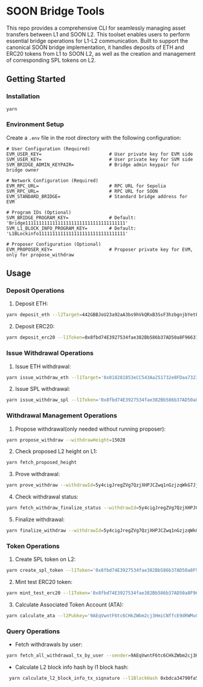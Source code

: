# SOON Bridge Tools

This repo provides a comprehensive CLI for seamlessly managing asset transfers between L1 and SOON L2. This toolset enables users to perform essential bridge operations for L1-L2 communication. Built to support the canonical SOON bridge implementation, it handles deposits of ETH and ERC20 tokens from L1 to SOON L2, as well as the creation and management of corresponding SPL tokens on L2.

## Getting Started

### Installation

```bash
yarn
```

### Environment Setup

Create a `.env` file in the root directory with the following configuration:

```
# User Configuration (Required)
EVM_USER_KEY=                         # User private key for EVM side
SVM_USER_KEY=                         # User private key for SVM side
SVM_BRIDGE_ADMIN_KEYPAIR=             # Bridge admin keypair for bridge owner

# Network Configuration (Required)
EVM_RPC_URL=                          # RPC URL for Sepolia
SVM_RPC_URL=                          # RPC URL for SOON
EVM_STANDARD_BRIDGE=                  # Standard bridge address for EVM

# Program IDs (Optional)
SVM_BRIDGE_PROGRAM_KEY=               # Default: 'Bridge1111111111111111111111111111111111111'
SVM_L1_BLOCK_INFO_PROGRAM_KEY=        # Default: 'L1BLockinfo11111111111111111111111111111111'

# Proposer Configuration (Optional)
EVM_PROPOSER_KEY=                     # Proposer private key for EVM, only for propose_withdraw
```

## Usage

### Deposit Operations

1. Deposit ETH:

```bash
yarn deposit_eth --l2Target=442GBBJoU23a92aA3bs9hVkQRxB3SsF3hzbgnjbYetFL --value=100000000000000000 --gasLimit=100000
```

2. Deposit ERC20:

```bash
yarn deposit_erc20 --l1Token=0x8fbd74E3927534fae382Bb586b37AD50a8F96631 --l2Token=5mShWfe7ZYkdeyLgcHxtHUNtCx2cMXkC8roCWdvmW95k --l2Receiver=9AEqVwntF6tc6CHkZWbm2cj3HmiCNffcE9dRWMuCBmU --amount=2000000000000000000 --gasLimit=100000
```

### Issue Withdrawal Operations

1. Issue ETH withdrawal:

```bash
yarn issue_withdraw_eth --l1Target='0x018281853eCC543Aa251732e8FDaa7323247eBeB' --value=20000000 --gasLimit=100000
```

2. Issue SPL withdrawal:

```bash
yarn issue_withdraw_spl --l1Token='0x8fbd74E3927534fae382Bb586b37AD50a8F96631' --l1Target='0x018281853eCC543Aa251732e8FDaa7323247eBeB' --amount=2000000 --gasLimit=100000
```

### Withdrawal Management Operations

1. Propose withdrawal(only needed without running proposer):

```bash
yarn propose_withdraw --withdrawHeight=15020
```

2. Check proposed L2 height on L1:

```bash
yarn fetch_proposed_height
```

3. Prove withdrawal:

```bash
yarn prove_withdraw --withdrawId=5y4cigJregZVg7QzjXHPJCZwq1nGzjzqWkG7JjXiRHo7 --withdrawHeight=15020
```

4. Check withdrawal status:

```bash
yarn fetch_withdraw_finalize_status --withdrawId=5y4cigJregZVg7QzjXHPJCZwq1nGzjzqWkG7JjXiRHo7
```

5. Finalize withdrawal:

```bash
yarn finalize_withdraw --withdrawId=5y4cigJregZVg7QzjXHPJCZwq1nGzjzqWkG7JjXiRHo7
```


### Token Operations

1. Create SPL token on L2:

```bash
yarn create_spl_token --l1Token='0x8fbd74E3927534fae382Bb586b37AD50a8F96631' --name='USD Coin' --symbol='USDC' --decimals=6
```

2. Mint test ERC20 token:

```bash
yarn mint_test_erc20 --l1Token='0x8fbd74E3927534fae382Bb586b37AD50a8F96631' --l1Receiver='0xA96605EcF43E4e16e2255B0006b79a7781797b44' --amount=100000000000000000
```

3. Calculate Associated Token Account (ATA):

```bash
yarn calculate_ata --l2Pubkey='9AEqVwntF6tc6CHkZWbm2cj3HmiCNffcE9dRWMuCBmU' --splMintKey='Av7G6mUjHpRQtW1eAvKkmcm9NuuUkADmR1xR4F41sSfM'
```

### Query Operations

- Fetch withdrawals by user:

```bash
yarn fetch_all_withdrawal_tx_by_user --sender=9AEqVwntF6tc6CHkZWbm2cj3HmiCNffcE9dRWMuCBmU
```

- Calculate L2 block info hash by l1 block hash:

```bash
 yarn calculate_l2_block_info_tx_signature --l1BlockHash 0xbdca34790fa5942964c587e624d46e94393fc3ce5a9a5ab3262aab8db3e4
```